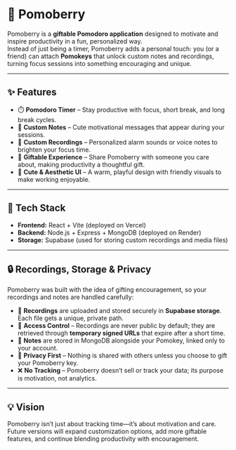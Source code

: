 # 🍓 Pomoberry

Pomoberry is a **giftable Pomodoro application** designed to motivate and inspire productivity in a fun, personalized way.  
Instead of just being a timer, Pomoberry adds a personal touch: you (or a friend) can attach **Pomokeys** that unlock custom notes and recordings, turning focus sessions into something encouraging and unique.

---

## ✨ Features
- ⏱️ **Pomodoro Timer** – Stay productive with focus, short break, and long break cycles.  
- 💌 **Custom Notes** – Cute motivational messages that appear during your sessions.  
- 🎵 **Custom Recordings** – Personalized alarm sounds or voice notes to brighten your focus time.  
- 🎁 **Giftable Experience** – Share Pomoberry with someone you care about, making productivity a thoughtful gift.  
- 🌸 **Cute & Aesthetic UI** – A warm, playful design with friendly visuals to make working enjoyable.  

---

## 🚀 Tech Stack
- **Frontend:** React + Vite (deployed on Vercel)  
- **Backend:** Node.js + Express + MongoDB (deployed on Render)  
- **Storage:** Supabase (used for storing custom recordings and media files)  

---

## 🔒 Recordings, Storage & Privacy
Pomoberry was built with the idea of gifting encouragement, so your recordings and notes are handled carefully:  
- 🎵 **Recordings** are uploaded and stored securely in **Supabase storage**. Each file gets a unique, private path.  
- 🔑 **Access Control** – Recordings are never public by default; they are retrieved through **temporary signed URLs** that expire after a short time.  
- 📝 **Notes** are stored in MongoDB alongside your Pomokey, linked only to your account.  
- 🔐 **Privacy First** – Nothing is shared with others unless you choose to gift your Pomoberry key.  
- ❌ **No Tracking** – Pomoberry doesn’t sell or track your data; its purpose is motivation, not analytics.  

---

## 💡 Vision
Pomoberry isn’t just about tracking time—it’s about motivation and care.  
Future versions will expand customization options, add more giftable features, and continue blending productivity with encouragement.
